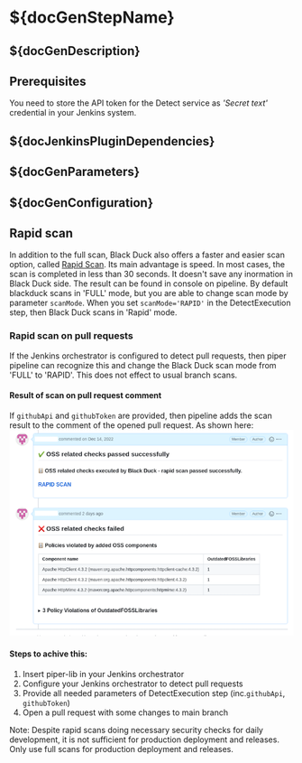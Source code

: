 # ${docGenStepName}

## ${docGenDescription}

## Prerequisites

You need to store the API token for the Detect service as _'Secret text'_ credential in your Jenkins system.

## ${docJenkinsPluginDependencies}

## ${docGenParameters}

## ${docGenConfiguration}

## Rapid scan

In addition to the full scan, Black Duck also offers a faster and easier scan option, called <a href="https://community.synopsys.com/s/document-item?bundleId=integrations-detect&topicId=downloadingandrunning%2Frapidscan.html&_LANG=enus" target="_blank">Rapid Scan</a>. Its main advantage is speed. In most cases, the scan is completed in less than 30 seconds.
It doesn't save any inormation in Black Duck side. The result can be found in console on pipeline. By default blackduck scans in 'FULL' mode, but you are able to change scan mode by parameter `scanMode`.
When you set `scanMode='RAPID'` in the DetectExecution step, then Black Duck scans in 'Rapid' mode.

### Rapid scan  on pull requests
If the Jenkins orchestrator is configured to detect pull requests, then piper pipeline can recognize this
and change the Black Duck scan mode from 'FULL' to 'RAPID'. This does not effect to usual branch scans.

#### Result of scan on pull request comment
If `githubApi` and `githubToken` are provided, then pipeline adds the scan result to the comment of the opened pull request.
As shown here:
![Pull request commnet](../images/BDrapidScanPrs.png)


#### Steps to achive this:
1. Insert piper-lib in your Jenkins orchestrator
2. Configure your Jenkins orchestrator to detect pull requests
3. Provide all needed parameters of DetectExecution step (inc.`githubApi`, `githubToken`)
4. Open a pull request with some changes to main branch


Note: Despite rapid scans doing necessary security checks for daily development, it is not sufficient for production deployment and releases. Only use full scans for production deployment and releases.

